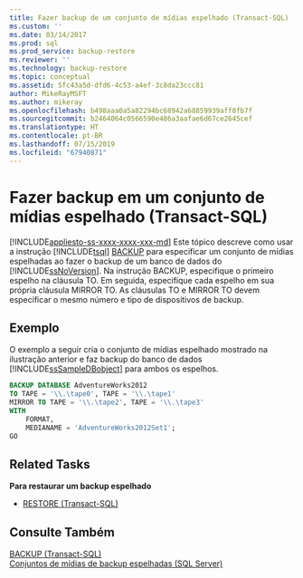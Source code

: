 ```yaml
---
title: Fazer backup de um conjunto de mídias espelhado (Transact-SQL)   Microsoft Docs
ms.custom: ''
ms.date: 03/14/2017
ms.prod: sql
ms.prod_service: backup-restore
ms.reviewer: ''
ms.technology: backup-restore
ms.topic: conceptual
ms.assetid: 5fc43a5d-dfd6-4c53-a4ef-3c8da23ccc81
author: MikeRayMSFT
ms.author: mikeray
ms.openlocfilehash: b498aaa0a5a82294bc68942a68859939aff0fb7f
ms.sourcegitcommit: b2464064c0566590e486a3aafae6d67ce2645cef
ms.translationtype: HT
ms.contentlocale: pt-BR
ms.lasthandoff: 07/15/2019
ms.locfileid: "67940871"
---
```

# <a name="back-up-to-a-mirrored-media-set-transact-sql"></a>Fazer backup em um conjunto de mídias espelhado (Transact-SQL)
[!INCLUDE[appliesto-ss-xxxx-xxxx-xxx-md](../../includes/appliesto-ss-xxxx-xxxx-xxx-md.md)]
  Este tópico descreve como usar a instrução [!INCLUDE[tsql](../../includes/tsql-md.md)] [BACKUP](../../t-sql/statements/backup-transact-sql.md) para especificar um conjunto de mídias espelhadas ao fazer o backup de um banco de dados do [!INCLUDE[ssNoVersion](../../includes/ssnoversion-md.md)]. Na instrução BACKUP, especifique o primeiro espelho na cláusula TO. Em seguida, especifique cada espelho em sua própria cláusula MIRROR TO. As cláusulas TO e MIRROR TO devem especificar o mesmo número e tipo de dispositivos de backup.  
  
## <a name="example"></a>Exemplo  
 O exemplo a seguir cria o conjunto de mídias espelhado mostrado na ilustração anterior e faz backup do banco de dados [!INCLUDE[ssSampleDBobject](../../includes/sssampledbobject-md.md)] para ambos os espelhos.  
  
```sql  
BACKUP DATABASE AdventureWorks2012  
TO TAPE = '\\.\tape0', TAPE = '\\.\tape1'  
MIRROR TO TAPE = '\\.\tape2', TAPE = '\\.\tape3'  
WITH  
    FORMAT,  
    MEDIANAME = 'AdventureWorks2012Set1';  
GO  
```  
  
## <a name="related-tasks"></a>Related Tasks  
 **Para restaurar um backup espelhado**  
  
-   [RESTORE &#40;Transact-SQL&#41;](../../t-sql/statements/restore-statements-transact-sql.md)  
  
## <a name="see-also"></a>Consulte Também  
 [BACKUP &#40;Transact-SQL&#41;](../../t-sql/statements/backup-transact-sql.md)   
 [Conjuntos de mídias de backup espelhadas &#40;SQL Server&#41;](../../relational-databases/backup-restore/mirrored-backup-media-sets-sql-server.md)  
  
  
